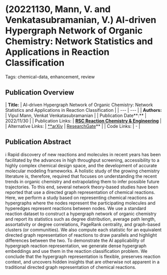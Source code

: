 # (20221130, Mann, V. and Venkatasubramanian, V.) AI-driven Hypergraph Network of Organic Chemistry: Network Statistics and Applications in Reaction Classification

Tags: chemical-data, enhancement, review

## Publication Overview

| **Title:**  | AI-driven Hypergraph Network of Organic Chemistry: Network Statistics and
Applications in Reaction Classification |
| --- | --- |
| **Authors:**  | Vipul Mann, Venkat Venkatasubramanian |
| Publication Date**:**  | 2022/11/30 |
| Publication Links: | [**RSC Reaction Chemistry & Engineering**](https://pubs.rsc.org/en/content/articlelanding/2023/re/d2re00309k) |
| Alternative Links: | [**arXiv](https://arxiv.org/abs/2208.01647) | [ResearchGate](https://www.researchgate.net/publication/362466763_AI-driven_Hypernetwork_of_Organic_Chemistry_Network_Statistics_and_Applications_in_Reaction_Classification)** |
| Code Links: | - |

## Publication Abstract

<aside>
ℹ️ Rapid discovery of new reactions and molecules in recent years has been facilitated by the advances in high throughput screening, accessibility to a highly complex chemical design space, and the development of accurate molecular modeling frameworks. A holistic study of the growing chemistry literature is, therefore, required that focuses on understanding the recent trends in organic chemistry and extrapolating them to infer possible future trajectories. To this end, several network theory-based studies have been reported that use a directed graph representation of chemical reactions. Here, we perform a study based on representing chemical reactions as hypergraphs where the nodes represent the participating molecules and hyperedges represent reactions between nodes. We use a standard reaction dataset to construct a hypergraph network of organic chemistry and report its statistics such as degree distribution, average path length, assortativity or degree correlations, PageRank centrality, and graph-based clusters (or communities). We also compute each statistic for an equivalent directed graph representation of reactions to draw parallels and highlight differences between the two. To demonstrate the AI applicability of hypergraph reaction representation, we generate dense hypergraph embeddings and use them in the reaction classification problem. We conclude that the hypergraph representation is flexible, preserves reaction context, and uncovers hidden insights that are otherwise not apparent in a traditional directed graph representation of chemical reactions.

</aside>